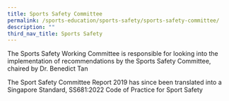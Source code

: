 ```yaml
---
title: Sports Safety Committee
permalink: /sports-education/sports-safety/sports-safety-committee/
description: ""
third_nav_title: Sports Safety
---
```

The Sports Safety Working Committee is responsible for looking into the implementation of recommendations by the Sports Safety Committee, chaired by Dr. Benedict Tan

The Sport Safety Committee Report 2019 has since been translated into a Singapore Standard, SS681:2022 Code of Practice for Sport Safety